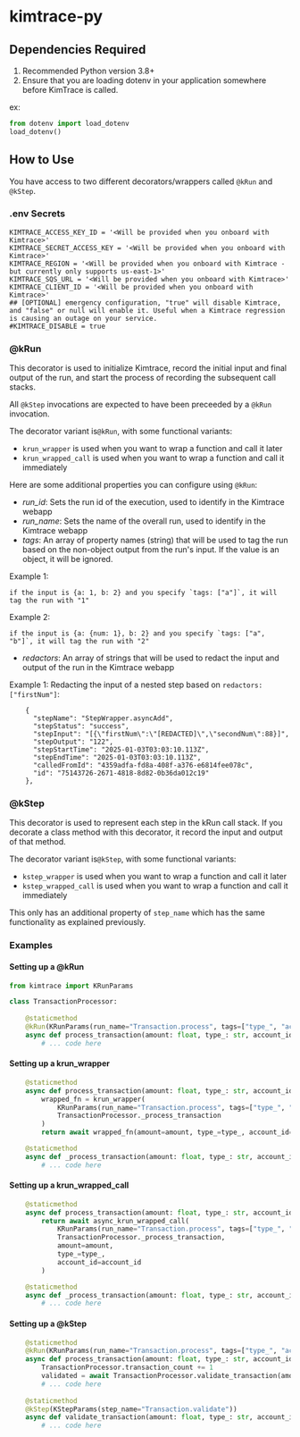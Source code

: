 # kimtrace-py

## Dependencies Required
1. Recommended Python version 3.8+ 
2. Ensure that you are loading dotenv in your application somewhere before KimTrace is called.

ex: 
```python
from dotenv import load_dotenv
load_dotenv()
```

## How to Use
You have access to two different decorators/wrappers called `@kRun` and `@kStep`.

### .env Secrets
```
KIMTRACE_ACCESS_KEY_ID = '<Will be provided when you onboard with Kimtrace>'
KIMTRACE_SECRET_ACCESS_KEY = '<Will be provided when you onboard with Kimtrace>'
KIMTRACE_REGION = '<Will be provided when you onboard with Kimtrace - but currently only supports us-east-1>'
KIMTRACE_SQS_URL = '<Will be provided when you onboard with Kimtrace>'
KIMTRACE_CLIENT_ID = '<Will be provided when you onboard with Kimtrace>'
## [OPTIONAL] emergency configuration, "true" will disable Kimtrace, and "false" or null will enable it. Useful when a Kimtrace regression is causing an outage on your service. 
#KIMTRACE_DISABLE = true
```

### @kRun 
This decorator is used to initialize Kimtrace, record the initial input and final output of the run, and start the process of recording the subsequent call stacks. 

All `@kStep` invocations are expected to have been preceeded by a `@kRun` invocation.

The decorator variant is`@kRun`, with some functional variants:
 - `krun_wrapper` is used when you want to wrap a function and call it later
 - `krun_wrapped_call` is used when you want to wrap a function and call it immediately

Here are some additional properties you can configure using `@kRun`:
- *run_id*: Sets the run id of the execution, used to identify in the Kimtrace webapp
- *run_name*: Sets the name of the overall run, used to identify in the Kimtrace webapp
- *tags*: An array of property names (string) that will be used to tag the run based on the non-object output from the run's input. If the value is an object, it will be ignored.

Example 1:
```
if the input is {a: 1, b: 2} and you specify `tags: ["a"]`, it will tag the run with "1"
```

Example 2:
```
if the input is {a: {num: 1}, b: 2} and you specify `tags: ["a", "b"]`, it will tag the run with "2"
```

- *redactors*: An array of strings that will be used to redact the input and output of the run in the Kimtrace webapp

Example 1: Redacting the input of a nested step based on `redactors: ["firstNum"]`:
```
    {
      "stepName": "StepWrapper.asyncAdd",
      "stepStatus": "success",
      "stepInput": "[{\"firstNum\":\"[REDACTED]\",\"secondNum\":88}]",
      "stepOutput": "122",
      "stepStartTime": "2025-01-03T03:03:10.113Z",
      "stepEndTime": "2025-01-03T03:03:10.113Z",
      "calledFromId": "4359adfa-fd8a-408f-a376-e6814fee078c",
      "id": "75143726-2671-4818-8d82-0b36da012c19"
    },
```

### @kStep
This decorator is used to represent each step in the kRun call stack. If you decorate a class method with this decorator, it record the input and output of that method. 

The decorator variant is`@kStep`, with some functional variants:
 - `kstep_wrapper` is used when you want to wrap a function and call it later
 - `kstep_wrapped_call` is used when you want to wrap a function and call it immediately

This only has an additional property of `step_name` which has the same functionality as explained previously.

### Examples

#### Setting up a @kRun 

```python
from kimtrace import KRunParams

class TransactionProcessor:
    
    @staticmethod
    @kRun(KRunParams(run_name="Transaction.process", tags=["type_", "account_id"], redactors=["amount"]))
    async def process_transaction(amount: float, type_: str, account_id: str) -> Dict[str, Any]:
        # ... code here
```

#### Setting up a krun_wrapper

```python
    @staticmethod
    async def process_transaction(amount: float, type_: str, account_id: str) -> Dict[str, Any]:
        wrapped_fn = krun_wrapper(
            KRunParams(run_name="Transaction.process", tags=["type_", "account_id"], redactors=["amount"]),
            TransactionProcessor._process_transaction
        )
        return await wrapped_fn(amount=amount, type_=type_, account_id=account_id)

    @staticmethod
    async def _process_transaction(amount: float, type_: str, account_id: str) -> Dict[str, Any]:
        # ... code here
```

#### Setting up a krun_wrapped_call

```python
    @staticmethod
    async def process_transaction(amount: float, type_: str, account_id: str) -> Dict[str, Any]:
        return await async_krun_wrapped_call(
            KRunParams(run_name="Transaction.process", tags=["type_", "account_id"], redactors=["amount"]),
            TransactionProcessor._process_transaction,
            amount=amount, 
            type_=type_, 
            account_id=account_id
        )

    @staticmethod
    async def _process_transaction(amount: float, type_: str, account_id: str) -> Dict[str, Any]:
        # ... code here
```

#### Setting up a @kStep

```python
    @staticmethod
    @kRun(KRunParams(run_name="Transaction.process", tags=["type_", "account_id"]))
    async def process_transaction(amount: float, type_: str, account_id: str) -> Dict[str, Any]:
        TransactionProcessor.transaction_count += 1
        validated = await TransactionProcessor.validate_transaction(amount=amount, type_=type_, account_id=account_id)
        # ... code here
    
    @staticmethod
    @kStep(KStepParams(step_name="Transaction.validate"))
    async def validate_transaction(amount: float, type_: str, account_id: str) -> Dict[str, Any]:
        # ... code here
```
